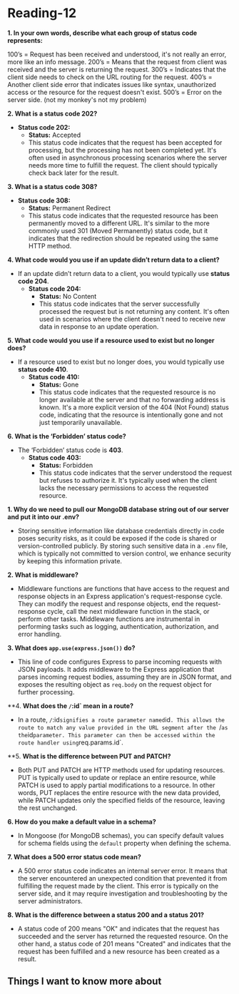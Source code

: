 # Reading-12 #

**1. In your own words, describe what each group of status code represents:**

100’s = Request has been received and understood, it's not really an error, more like an info message.
200’s = Means that the request from client was received and the server is returning the request.
300’s = Indicates that the client side needs to check on the URL routing for the request.
400’s = Another client side error that indicates issues like syntax, unauthorized access or the resource for the request doesn't exist.
500’s = Error on the server side. (not my monkey's not my problem)

**2. What is a status code 202?**
- **Status code 202:** 
  - **Status:** Accepted
  - This status code indicates that the request has been accepted for processing, but the processing has not been completed yet. It's often used in asynchronous processing scenarios where the server needs more time to fulfill the request. The client should typically check back later for the result.

**3. What is a status code 308?**
- **Status code 308:** 
  - **Status:** Permanent Redirect
  - This status code indicates that the requested resource has been permanently moved to a different URL. It's similar to the more commonly used 301 (Moved Permanently) status code, but it indicates that the redirection should be repeated using the same HTTP method.

**4. What code would you use if an update didn’t return data to a client?**
- If an update didn’t return data to a client, you would typically use **status code 204**.
  - **Status code 204:**
    - **Status:** No Content
    - This status code indicates that the server successfully processed the request but is not returning any content. It's often used in scenarios where the client doesn't need to receive new data in response to an update operation.

**5. What code would you use if a resource used to exist but no longer does?**
- If a resource used to exist but no longer does, you would typically use **status code 410**.
  - **Status code 410:**
    - **Status:** Gone
    - This status code indicates that the requested resource is no longer available at the server and that no forwarding address is known. It's a more explicit version of the 404 (Not Found) status code, indicating that the resource is intentionally gone and not just temporarily unavailable.

**6. What is the ‘Forbidden’ status code?**
- The ‘Forbidden’ status code is **403**.
  - **Status code 403:**
    - **Status:** Forbidden
    - This status code indicates that the server understood the request but refuses to authorize it. It's typically used when the client lacks the necessary permissions to access the requested resource.

**1. Why do we need to pull our MongoDB database string out of our server and put it into our .env?**
   - Storing sensitive information like database credentials directly in code poses security risks, as it could be exposed if the code is shared or version-controlled publicly. By storing such sensitive data in a `.env` file, which is typically not committed to version control, we enhance security by keeping this information private.

**2. What is middleware?**
   - Middleware functions are functions that have access to the request and response objects in an Express application's request-response cycle. They can modify the request and response objects, end the request-response cycle, call the next middleware function in the stack, or perform other tasks. Middleware functions are instrumental in performing tasks such as logging, authentication, authorization, and error handling.

**3. What does `app.use(express.json())` do?**
   - This line of code configures Express to parse incoming requests with JSON payloads. It adds middleware to the Express application that parses incoming request bodies, assuming they are in JSON format, and exposes the resulting object as `req.body` on the request object for further processing.

**4. **What does the `/`:id` mean in a route?**
   - In a route, `/`:id` signifies a route parameter named `id`. This allows the route to match any value provided in the URL segment after the `/` as the `id` parameter. This parameter can then be accessed within the route handler using `req.params.id`.

**5. **What is the difference between PUT and PATCH?**
   - Both PUT and PATCH are HTTP methods used for updating resources. PUT is typically used to update or replace an entire resource, while PATCH is used to apply partial modifications to a resource. In other words, PUT replaces the entire resource with the new data provided, while PATCH updates only the specified fields of the resource, leaving the rest unchanged.

**6. How do you make a default value in a schema?**
   - In Mongoose (for MongoDB schemas), you can specify default values for schema fields using the `default` property when defining the schema. 

**7. What does a 500 error status code mean?**
   - A 500 error status code indicates an internal server error. It means that the server encountered an unexpected condition that prevented it from fulfilling the request made by the client. This error is typically on the server side, and it may require investigation and troubleshooting by the server administrators.

**8. What is the difference between a status 200 and a status 201?**
   - A status code of 200 means "OK" and indicates that the request has succeeded and the server has returned the requested resource. On the other hand, a status code of 201 means "Created" and indicates that the request has been fulfilled and a new resource has been created as a result.


## Things I want to know more about ##